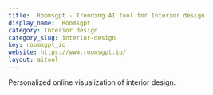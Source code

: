 ```yaml
---
title:  Roomsgpt - Trending AI tool for Interior design
display_name:  Roomsgpt
category: Interior design
category_slug: interior-design
key: roomsgpt_io
website: https://www.roomsgpt.io/
layout: aitool
---
```


Personalized online visualization of interior design.
